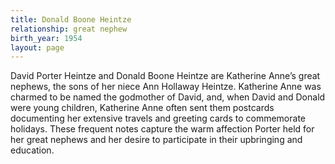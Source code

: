 ```yaml
---
title: Donald Boone Heintze
relationship: great nephew
birth_year: 1954
layout: page
---
```

David Porter Heintze and Donald Boone Heintze are Katherine Anne’s great nephews, the sons of her niece Ann Hollaway Heintze.  Katherine Anne was charmed to be named the godmother of David, and, when David and Donald were young children, Katherine Anne often sent them postcards documenting her extensive travels and greeting cards to commemorate holidays.  These frequent notes capture the warm affection Porter held for her  great nephews and her desire to participate in their upbringing and education.
